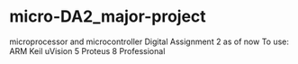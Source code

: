 # micro-DA2_major-project
microprocessor and microcontroller Digital Assignment 2 as of now
To use:
  ARM Keil uVision 5
  Proteus 8 Professional
